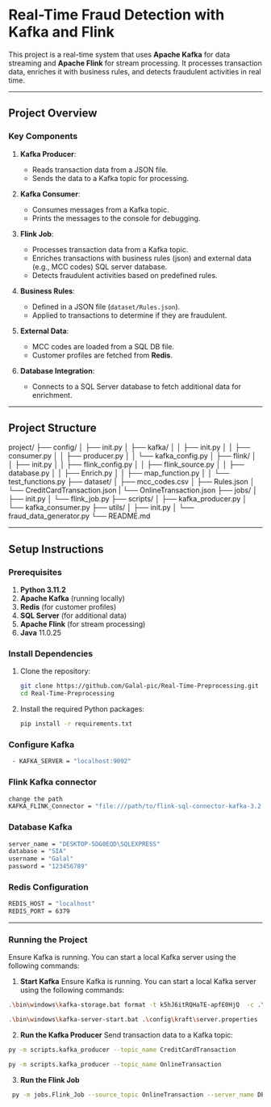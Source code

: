 # Real-Time Fraud Detection with Kafka and Flink

This project is a real-time system that uses **Apache Kafka** for data streaming and **Apache Flink** for stream processing. It processes transaction data, enriches it with business rules, and detects fraudulent activities in real time.

---

## **Project Overview**

### **Key Components**

1. **Kafka Producer**:

   - Reads transaction data from a JSON file.
   - Sends the data to a Kafka topic for processing.

2. **Kafka Consumer**:

   - Consumes messages from a Kafka topic.
   - Prints the messages to the console for debugging.

3. **Flink Job**:

   - Processes transaction data from a Kafka topic.
   - Enriches transactions with business rules (json) and external data (e.g., MCC codes) SQL server database.
   - Detects fraudulent activities based on predefined rules.

4. **Business Rules**:

   - Defined in a JSON file (`dataset/Rules.json`).
   - Applied to transactions to determine if they are fraudulent.

5. **External Data**:

   - MCC codes are loaded from a SQL DB file.
   - Customer profiles are fetched from **Redis**.

6. **Database Integration**:
   - Connects to a SQL Server database to fetch additional data for enrichment.

---

## **Project Structure**

project/
├── config/
│ ├── init.py
│ ├── kafka/
│ │ ├── init.py
│ │ ├── consumer.py
│ │ ├── producer.py
│ │ └── kafka_config.py
│ ├── flink/
│ │ ├── init.py
│ │ ├── flink_config.py
│ │ ├── flink_source.py
│ │ ├── database.py
│ │ ├── Enrich.py
│ │ ├── map_function.py
│ │ └── test_functions.py
├── dataset/
│ ├── mcc_codes.csv
│ ├── Rules.json
│ └── CreditCardTransaction.json
| └── OnlineTransaction.json
├── jobs/
│ ├── init.py
│ └── flink_job.py
├── scripts/
│ ├── kafka_producer.py
│ └── kafka_consumer.py
├── utils/
│ ├── init.py
│ └── fraud_data_generator.py
└── README.md

---

## **Setup Instructions**

### **Prerequisites**

1. **Python 3.11.2**
2. **Apache Kafka** (running locally)
3. **Redis** (for customer profiles)
4. **SQL Server** (for additional data)
5. **Apache Flink** (for stream processing)
6. **Java** 11.0.25

### **Install Dependencies**

1. Clone the repository:

   ```bash
   git clone https://github.com/Galal-pic/Real-Time-Preprocessing.git
   cd Real-Time-Preprocessing

   ```

2. Install the required Python packages:
   ```bash
   pip install -r requirements.txt
   ```

### **Configure Kafka**

```bash
 - KAFKA_SERVER = "localhost:9092"
```

### **Flink Kafka connector**

```bash
change the path
KAFKA_FLINK_Connector = "file:///path/to/flink-sql-connector-kafka-3.2.0-1.18.jar"
```

### **Database Kafka**

```bash
server_name = "DESKTOP-5DG0EQD\SQLEXPRESS"
database = "SIA"
username = "Galal"
password = "123456789"
```

### **Redis Configuration**

```bash
REDIS_HOST = "localhost"
REDIS_PORT = 6379
```

---

### **Running the Project**

Ensure Kafka is running. You can start a local Kafka server using the following commands:

1. **Start Kafka**
   Ensure Kafka is running. You can start a local Kafka server using the following commands:

```bash
.\bin\windows\kafka-storage.bat format -t k5hJ6itRQHaTE-apfE0HjQ  -c .\config\kraft\server.properties

.\bin\windows\kafka-server-start.bat .\config\kraft\server.properties
```

2. **Run the Kafka Producer**
   Send transaction data to a Kafka topic:

```bash
py -m scripts.kafka_producer --topic_name CreditCardTransaction

py -m scripts.kafka_producer --topic_name OnlineTransaction
```

3. **Run the Flink Job**

```bash
 py -m jobs.Flink_Job --source_topic OnlineTransaction --server_name DESKTOP-5DG0EQD\SQLEXPRESS --database SIA --username Galal --password 123456789 --table MCC_Categories --column MCC
```
